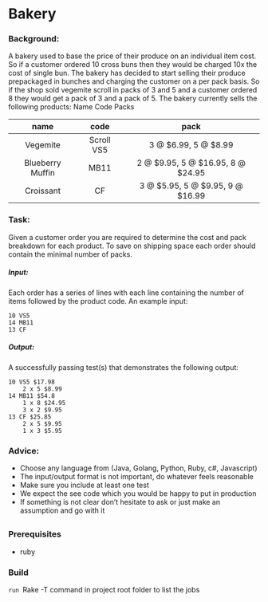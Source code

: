 # Bakery 
### Background:
A bakery used to base the price of their produce on an individual item cost. So if a customer ordered
10 cross buns then they would be charged 10x the cost of single bun. The bakery has decided to start
selling their produce prepackaged in bunches and charging the customer on a per pack basis. So if the
shop sold vegemite scroll in packs of 3 and 5 and a customer ordered 8 they would get a pack of 3 and
a pack of 5. The bakery currently sells the following products:
Name Code Packs

| name             | code         | pack                             |
| :---:            | :---:        | :---:                            |
| Vegemite         | Scroll VS5   | 3 @ $6.99, 5 @ $8.99             |
| Blueberry Muffin | MB11         | 2 @ $9.95, 5 @ $16.95, 8 @ $24.95|
| Croissant        | CF           | 3 @ $5.95, 5 @ $9.95, 9 @ $16.99 |
### Task:
Given a customer order you are required to determine the cost and pack breakdown for each product.
To save on shipping space each order should contain the minimal number of packs.
##### Input:
Each order has a series of lines with each line containing the number of items followed by the
product code. An example input:
```
10 VS5
14 MB11
13 CF
```
##### Output:
A successfully passing test(s) that demonstrates the following output:
```
10 VS5 $17.98
    2 x 5 $8.99
14 MB11 $54.8
    1 x 8 $24.95
    3 x 2 $9.95
13 CF $25.85
    2 x 5 $9.95
    1 x 3 $5.95
```    
### Advice:
- Choose any language from (Java, Golang, Python, Ruby, c#, Javascript)
- The input/output format is not important, do whatever feels reasonable
- Make sure you include at least one test
- We expect the see code which you would be happy to put in production
- If something is not clear don’t hesitate to ask or just make an assumption and go with it
## 
### Prerequisites
- ruby  

### Build
`run `Rake -T command in project root folder to list the jobs
